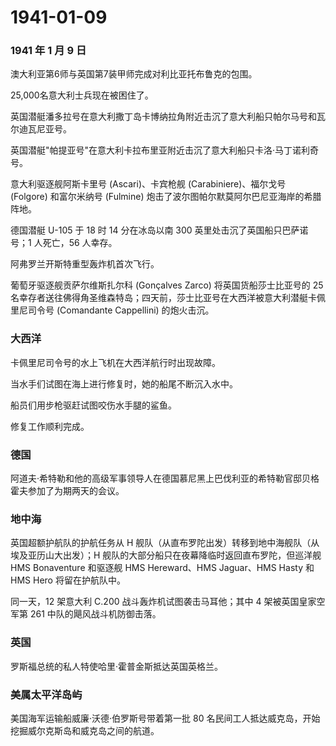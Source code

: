# 1941-01-09

### 1941 年 1 月 9 日

澳大利亚第6师与英国第7装甲师完成对利比亚托布鲁克的包围。

25,000名意大利士兵现在被困住了。

英国潜艇潘多拉号在意大利撒丁岛卡博纳拉角附近击沉了意大利船只帕尔马号和瓦尔迪瓦尼亚号。

英国潜艇"帕提亚号"在意大利卡拉布里亚附近击沉了意大利船只卡洛·马丁诺利奇号。

意大利驱逐舰阿斯卡里号 (Ascari)、卡宾枪舰 (Carabiniere)、福尔戈号
(Folgore) 和富尔米纳号 (Fulmine)
炮击了波尔图帕尔默莫阿尔巴尼亚海岸的希腊阵地。

德国潜艇 U-105 于 18 时 14 分在冰岛以南 300
英里处击沉了英国船只巴萨诺号；1 人死亡，56 人幸存。

阿弗罗兰开斯特重型轰炸机首次飞行。

葡萄牙驱逐舰贡萨尔维斯扎尔科 (Gonçalves Zarco) 将英国货船莎士比亚号的 25
名幸存者送往佛得角圣维森特岛；四天前，莎士比亚号在大西洋被意大利潜艇卡佩里尼司令号
(Comandante Cappellini) 的炮火击沉。

### 大西洋

卡佩里尼司令号的水上飞机在大西洋航行时出现故障。

当水手们试图在海上进行修复时，她的船尾不断沉入水中。

船员们用步枪驱赶试图咬伤水手腿的鲨鱼。

修复工作顺利完成。

### 德国

阿道夫·希特勒和他的高级军事领导人在德国慕尼黑上巴伐利亚的希特勒官邸贝格霍夫参加了为期两天的会议。

### 地中海

英国超额护航队的护航任务从 H
舰队（从直布罗陀出发）转移到地中海舰队（从埃及亚历山大出发）；H
舰队的大部分船只在夜幕降临时返回直布罗陀，但巡洋舰 HMS Bonaventure
和驱逐舰 HMS Hereward、HMS Jaguar、HMS Hasty 和 HMS Hero
将留在护航队中。

同一天，12 架意大利 C.200 战斗轰炸机试图袭击马耳他；其中 4
架被英国皇家空军第 261 中队的飓风战斗机防御击落。

### 英国

罗斯福总统的私人特使哈里·霍普金斯抵达英国英格兰。

### 美属太平洋岛屿

美国海军运输船威廉·沃德·伯罗斯号带着第一批 80
名民间工人抵达威克岛，开始挖掘威尔克斯岛和威克岛之间的航道。